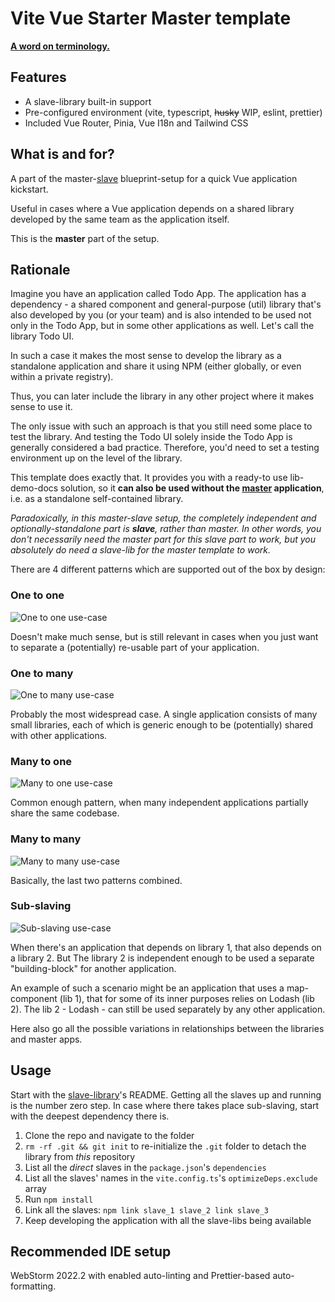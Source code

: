 # Vite Vue Starter **Master** template

[**A word on terminology.**](<https://en.wikipedia.org/wiki/Master/slave_(technology)>)

## Features

- A slave-library built-in support
- Pre-configured environment (vite, typescript, <s>husky</s> WIP, eslint, prettier)
- Included Vue Router, Pinia, Vue I18n and Tailwind CSS

## What is and for?

A part of the master-[slave](https://github.com/smellyshovel/vite-vue-starter-slave) blueprint-setup for a quick Vue application kickstart.

Useful in cases where a Vue application depends on a shared library developed by the same team as the application itself.

This is the **master** part of the setup.

## Rationale

Imagine you have an application called Todo App. The application has a dependency - a shared component and general-purpose (util) library that's also developed by you (or your team) and is also intended to be used not only in the Todo App, but in some other applications as well. Let's call the library Todo UI.

In such a case it makes the most sense to develop the library as a standalone application and share it using NPM (either globally, or even within a private registry).

Thus, you can later include the library in any other project where it makes sense to use it.

The only issue with such an approach is that you still need some place to test the library. And testing the Todo UI solely inside the Todo App is generally considered a bad practice. Therefore, you'd need to set a testing environment up on the level of the library.

This template does exactly that. It provides you with a ready-to use lib-demo-docs solution, so it **can also be used without the [master](<(https://github.com/smellyshovel/vite-vue-starter-master)>) application**, i.e. as a standalone self-contained library.

_Paradoxically, in this master-slave setup, the completely independent and optionally-standalone part is **slave**, rather than master. In other words, you don't necessarily need the master part for this slave part to work, but you absolutely do need a slave-lib for the master template to work._

There are 4 different patterns which are supported out of the box by design:

### One to one

![One to one use-case](https://raw.githubusercontent.com/smellyshovel/vite-vue-starter-master/main/.github/images/one-to-one.png)

Doesn't make much sense, but is still relevant in cases when you just want to separate a (potentially) re-usable part of your application.

### One to many

![One to many use-case](https://raw.githubusercontent.com/smellyshovel/vite-vue-starter-master/main/.github/images/one-to-many.png)

Probably the most widespread case. A single application consists of many small libraries, each of which is generic enough to be (potentially) shared with other applications.

### Many to one

![Many to one use-case](https://raw.githubusercontent.com/smellyshovel/vite-vue-starter-master/main/.github/images/many-to-one.png)

Common enough pattern, when many independent applications partially share the same codebase.

### Many to many

![Many to many use-case](https://raw.githubusercontent.com/smellyshovel/vite-vue-starter-master/main/.github/images/many-to-many.png)

Basically, the last two patterns combined.

### Sub-slaving

![Sub-slaving use-case](https://raw.githubusercontent.com/smellyshovel/vite-vue-starter-master/main/.github/images/sub-slaving.png)

When there's an application that depends on library 1, that also depends on a library 2. But The library 2 is independent enough to be used a separate "building-block" for another application.

An example of such a scenario might be an application that uses a map-component (lib 1), that for some of its inner purposes relies on Lodash (lib 2). The lib 2 - Lodash - can still be used separately by any other application.

Here also go all the possible variations in relationships between the libraries and master apps.

## Usage

Start with the [slave-library](https://github.com/smellyshovel/vite-vue-starter-slave)'s README. Getting all the slaves up and running is the number zero step. In case where there takes place sub-slaving, start with the deepest dependency there is.

1. Clone the repo and navigate to the folder
2. `rm -rf .git && git init` to re-initialize the `.git` folder to detach the library from _this_ repository
3. List all the _direct_ slaves in the `package.json`'s `dependencies`
4. List all the slaves' names in the `vite.config.ts`'s `optimizeDeps.exclude` array
5. Run `npm install`
6. Link all the slaves: `npm link slave_1 slave_2 link slave_3`
7. Keep developing the application with all the slave-libs being available

## Recommended IDE setup

WebStorm 2022.2 with enabled auto-linting and Prettier-based auto-formatting.
